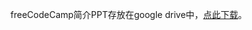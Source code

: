 freeCodeCamp简介PPT存放在google drive中，[点此下载](https://drive.google.com/file/d/0B7JNrCRJyVCBbmZuZTFGNnZ3TmM/view?usp=sharing)。
